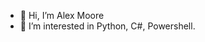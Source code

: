 - 👋 Hi, I’m Alex Moore
- 👀 I’m interested in Python, C#, Powershell.

<!---
alexjamoore/alexjamoore is a ✨ special ✨ repository because its `README.md` (this file) appears on your GitHub profile.
You can click the Preview link to take a look at your changes.
--->
